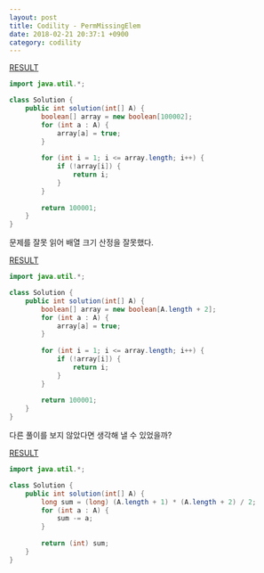```yaml
---
layout: post
title: Codility - PermMissingElem
date: 2018-02-21 20:37:1 +0900
category: codility
---
```


[RESULT](https://app.codility.com/demo/results/trainingRVBEZW-857)

```java
import java.util.*;

class Solution {
    public int solution(int[] A) {
        boolean[] array = new boolean[100002];
        for (int a : A) {
            array[a] = true;
        }
        
        for (int i = 1; i <= array.length; i++) {
            if (!array[i]) {
                return i;   
            }
        }
        
        return 100001;   
    }
}
```

문제를 잘못 읽어 배열 크기 산정을 잘못했다.

[RESULT](https://app.codility.com/demo/results/training9HAYQ2-JDV)

```java
import java.util.*;

class Solution {
    public int solution(int[] A) {
        boolean[] array = new boolean[A.length + 2];
        for (int a : A) {
            array[a] = true;
        }
        
        for (int i = 1; i <= array.length; i++) {
            if (!array[i]) {
                return i;   
            }
        }
        
        return 100001;   
    }
}
```

다른 풀이를 보지 않았다면 생각해 낼 수 있었을까?

[RESULT](https://app.codility.com/demo/results/trainingESVKRT-VN6)

```java
import java.util.*;

class Solution {
    public int solution(int[] A) {
        long sum = (long) (A.length + 1) * (A.length + 2) / 2;
        for (int a : A) {
            sum -= a;
        }
        
        return (int) sum;   
    }
}
```
